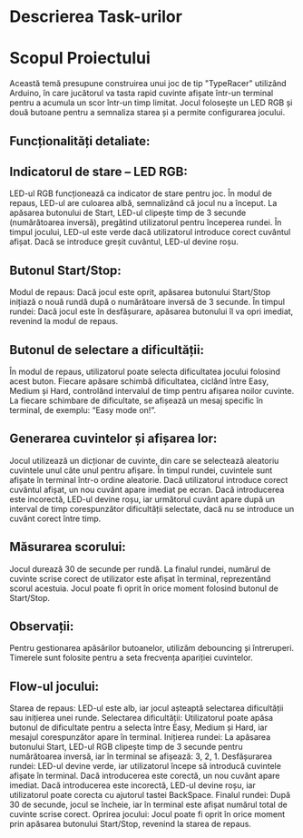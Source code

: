 # Descrierea Task-urilor
# Scopul Proiectului
Această temă presupune construirea unui joc de tip "TypeRacer" utilizând Arduino, în care jucătorul va tasta rapid cuvinte afișate într-un terminal pentru a acumula un scor într-un timp limitat. Jocul folosește un LED RGB și două butoane pentru a semnaliza starea și a permite configurarea jocului.

## Funcționalități detaliate:


## Indicatorul de stare – LED RGB:

LED-ul RGB funcționează ca indicator de stare pentru joc.
În modul de repaus, LED-ul are culoarea albă, semnalizând că jocul nu a început.
La apăsarea butonului de Start, LED-ul clipește timp de 3 secunde (numărătoarea inversă), pregătind utilizatorul pentru începerea rundei.
În timpul jocului, LED-ul este verde dacă utilizatorul introduce corect cuvântul afișat. Dacă se introduce greșit cuvântul, LED-ul devine roșu.


## Butonul Start/Stop:

Modul de repaus: Dacă jocul este oprit, apăsarea butonului Start/Stop inițiază o nouă rundă după o numărătoare inversă de 3 secunde.
În timpul rundei: Dacă jocul este în desfășurare, apăsarea butonului îl va opri imediat, revenind la modul de repaus.


## Butonul de selectare a dificultății:

În modul de repaus, utilizatorul poate selecta dificultatea jocului folosind acest buton. Fiecare apăsare schimbă dificultatea, ciclând între Easy, Medium și Hard, controlând intervalul de timp pentru afișarea noilor cuvinte.
La fiecare schimbare de dificultate, se afișează un mesaj specific în terminal, de exemplu: “Easy mode on!”.


## Generarea cuvintelor și afișarea lor:

Jocul utilizează un dicționar de cuvinte, din care se selectează aleatoriu cuvintele unul câte unul pentru afișare.
În timpul rundei, cuvintele sunt afișate în terminal într-o ordine aleatorie.
Dacă utilizatorul introduce corect cuvântul afișat, un nou cuvânt apare imediat pe ecran. Dacă introducerea este incorectă, LED-ul devine roșu, iar următorul cuvânt apare după un interval de timp corespunzător dificultății selectate, dacă nu se introduce un cuvânt corect între timp.


## Măsurarea scorului:

Jocul durează 30 de secunde per rundă.
La finalul rundei, numărul de cuvinte scrise corect de utilizator este afișat în terminal, reprezentând scorul acestuia.
Jocul poate fi oprit în orice moment folosind butonul de Start/Stop.

## Observații:
Pentru gestionarea apăsărilor butoanelor, utilizăm debouncing și întreruperi. Timerele sunt folosite pentru a seta frecvența apariției cuvintelor.

## Flow-ul jocului:
Starea de repaus: LED-ul este alb, iar jocul așteaptă selectarea dificultății sau inițierea unei runde.
Selectarea dificultății: Utilizatorul poate apăsa butonul de dificultate pentru a selecta între Easy, Medium și Hard, iar mesajul corespunzător apare în terminal.
Inițierea rundei: La apăsarea butonului Start, LED-ul RGB clipește timp de 3 secunde pentru numărătoarea inversă, iar în terminal se afișează: 3, 2, 1.
Desfășurarea rundei: LED-ul devine verde, iar utilizatorul începe să introducă cuvintele afișate în terminal.
Dacă introducerea este corectă, un nou cuvânt apare imediat.
Dacă introducerea este incorectă, LED-ul devine roșu, iar utilizatorul poate corecta cu ajutorul tastei BackSpace.
Finalul rundei: După 30 de secunde, jocul se încheie, iar în terminal este afișat numărul total de cuvinte scrise corect.
Oprirea jocului: Jocul poate fi oprit în orice moment prin apăsarea butonului Start/Stop, revenind la starea de repaus.
